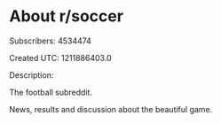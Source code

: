 # About r/soccer

Subscribers: 4534474

Created UTC: 1211886403.0

Description:

The football subreddit. 

News, results and discussion about the beautiful game.

